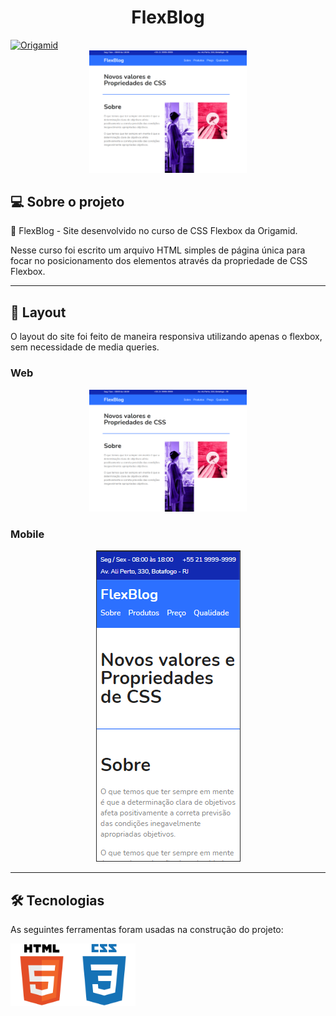 <h1 align="center">FlexBlog</h1>
<div align="start">
  <a href="https://www.origamid.com/">
    <img alt="Origamid" src="https://img.shields.io/badge/Site-Origamid-%237159c1?style=flat&logo=ghost">
  </a>
</div>
<div align="center">
    <img alt="flexblog" title="#flexblog" src="/flexblog.PNG" width="50%">
</div>

## 💻 Sobre o projeto

📰 FlexBlog - Site desenvolvido no curso de CSS Flexbox da Origamid. 

Nesse curso foi escrito um arquivo HTML simples de página única para focar no posicionamento dos elementos através da propriedade de CSS Flexbox. 

---

## 🎨 Layout

O layout do site foi feito de maneira responsiva utilizando apenas o flexbox, sem necessidade de media queries.

### Web
<div align="center">
    <img alt="flexblog" title="#flexblog" src="/flexblog.PNG" width="50%">
</div>

### Mobile
<div align="center">
    <img alt="flexblog-mobile" title="#flexblog-mobile" src="/mobile.PNG">
</div>

---

## 🛠 Tecnologias

As seguintes ferramentas foram usadas na construção do projeto:

<img src="https://raw.githubusercontent.com/devicons/devicon/master/icons/html5/html5-original-wordmark.svg" alt="html5"  width="100" height="100"/><img src="https://raw.githubusercontent.com/devicons/devicon/master/icons/css3/css3-plain-wordmark.svg" alt="css3"  width="100" height="100"/><img>
